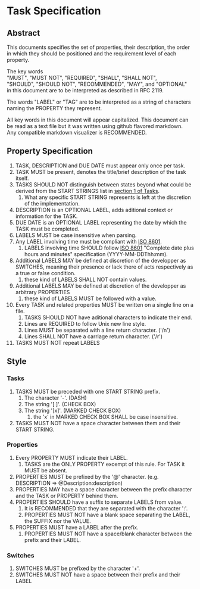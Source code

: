 # Task Specification

## Abstract

This documents specifies the set of properties, their description, the order in which they should be positioned and the requirement level of each property.  

The key words  
"MUST", "MUST NOT", "REQUIRED", "SHALL", "SHALL NOT",  
"SHOULD", "SHOULD NOT", "RECOMMENDED",  "MAY", and "OPTIONAL"  
in this document are to be interpreted as described in RFC 2119.

The words "LABEL" or "TAG" are to be interpreted as a string of characters naming the PROPERTY they represent.

All key words in this document will appear capitalized.
This document can be read as a text file but it was written using github flavored markdown.  
Any compatible markdown visualizer is RECOMMENDED.

## Property Specification

1. TASK, DESCRIPTION and DUE DATE must appear only once per task.
2. TASK MUST be present, denotes the title/brief description of the task itself.
3. TASKS SHOULD NOT distinguish between states beyond what could be derived from the START STRINGS list in [section 1 of Tasks](###Tasks).
   1. What any specific START STRING represents is left at the discretion of the implementation.
4. DESCRIPTION is an OPTIONAL LABEL, adds aditional context or information for the TASK.
5. DUE DATE is an OPTIONAL LABEL representing the date by which the TASK must be completed.
6. LABELS MUST be case insensitive when parsing.
7. Any LABEL involving time must be compliant with [ISO 8601](https://www.w3.org/TR/NOTE-datetime).
   1. LABELS involving time SHOULD follow [ISO 8601](https://www.w3.org/TR/NOTE-datetime) "Complete date plus hours and minutes" specification (YYYY-MM-DDThh:mm).
8. Additional LABELS MAY be defined at discretion of the developper as SWITCHES, meaning their presence or lack there of acts respectively as a true or false condition.
    1. these kind of LABELS SHALL NOT contain values.
9. Additional LABELS MAY be defined at discretion of the developper as arbitrary PROPERTIES
    1. these kind of LABELS MUST be followed with a value.
10. Every TASK and related properties MUST be written on a single line on a file.
    1. TASKS SHOULD NOT have aditional characters to indicate their end.
    2. Lines are REQUIRED to follow Unix new line style.
      1. Lines MUST be separated with a line return character. ('/n')
      2. Lines SHALL NOT have a carriage return character. ('/r')
11. TASKS MUST NOT repeat LABELS

## Style

### Tasks

1. TASKS MUST be preceded with one START STRING prefix.
   1. The character '-'. (DASH)
   2. The string '[ ]'. (CHECK BOX)
   3. The string '[x]'. (MARKED CHECK BOX)
      1. the 'x' in MARKED CHECK BOX SHALL be case insensitive.
2. TASKS MUST NOT have a space character between them and their START STRING.

### Properties

1. Every PROPERTY MUST indicate their LABEL.
   1. TASKS are the ONLY PROPERTY excempt of this rule. For TASK it MUST be absent.
2. PROPERTIES MUST be prefixed by the '@' character. (e.g. DESCRIPTION => @Description:description)
3. PROPERTIES MAY have a space character between the prefix character and the TASK or PROPERTY behind them.
4. PROPERTIES  SHOULD have a suffix to separate LABELS from value.
   1. It is RECOMMENDED that they are separated with the character ':'.
   2. PROPERTIES MUST NOT have a blank space separating the LABEL, the SUFFIX nor the VALUE. 
5. PROPERTIES MUST have a LABEL after the prefix.
   1. PROPERTIES MUST NOT have a space/blank character between the prefix and their LABEL.

### Switches

1. SWITCHES MUST be prefixed by the character '+'.
2. SWITCHES MUST NOT have a space between their prefix and their LABEL
